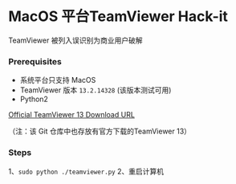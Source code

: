# MacOS 平台TeamViewer Hack-it

TeamViewer 被列入误识别为商业用户破解

### Prerequisites

- 系统平台只支持 MacOS
- TeamViewer 版本 `13.2.14328` (该版本测试可用)
- Python2

[Official TeamViewer 13 Download URL](https://download.teamviewer.com/download/version_13x/TeamViewer.dmg)

（注：该 Git 仓库中也存放有官方下载的TeamViewer 13）

### Steps

1、`sudo python ./teamviewer.py`
2、重启计算机

